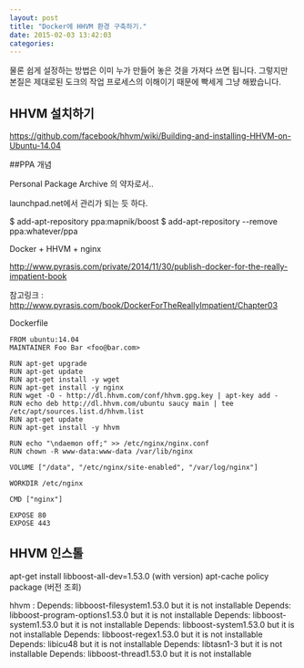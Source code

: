 ```yaml
---
layout: post
title: "Docker에 HHVM 환경 구축하기."
date: 2015-02-03 13:42:03
categories: 
---
```


물론 쉽게 설정하는 방법은 이미 누가 만들어 놓은 것을 가져다 쓰면 됩니다. 그렇지만 본질은 제대로된 도크의 작업 프로세스의 이해이기 때문에 빡세게 그냥 해봤습니다.

## HHVM 설치하기

<https://github.com/facebook/hhvm/wiki/Building-and-installing-HHVM-on-Ubuntu-14.04>

##PPA 개념

Personal Package Archive 의 약자로서..

launchpad.net에서 관리가 되는 듯 하다.

$ add-apt-repository ppa:mapnik/boost
$ add-apt-repository --remove ppa:whatever/ppa

Docker + HHVM + nginx

<http://www.pyrasis.com/private/2014/11/30/publish-docker-for-the-really-impatient-book>

참고링크 : <http://www.pyrasis.com/book/DockerForTheReallyImpatient/Chapter03>



Dockerfile

```
FROM ubuntu:14.04
MAINTAINER Foo Bar <foo@bar.com>

RUN apt-get upgrade
RUN apt-get update
RUN apt-get install -y wget
RUN apt-get install -y nginx
RUN wget -O - http://dl.hhvm.com/conf/hhvm.gpg.key | apt-key add -
RUN echo deb http://dl.hhvm.com/ubuntu saucy main | tee /etc/apt/sources.list.d/hhvm.list
RUN apt-get update
RUN apt-get install -y hhvm

RUN echo "\ndaemon off;" >> /etc/nginx/nginx.conf
RUN chown -R www-data:www-data /var/lib/nginx

VOLUME ["/data", "/etc/nginx/site-enabled", "/var/log/nginx"]

WORKDIR /etc/nginx

CMD ["nginx"]

EXPOSE 80
EXPOSE 443
```

## HHVM 인스톨

apt-get install libboost-all-dev=1.53.0 (with version)
apt-cache policy package (버전 조회)


 hhvm : Depends: libboost-filesystem1.53.0 but it is not installable
        Depends: libboost-program-options1.53.0 but it is not installable
        Depends: libboost-system1.53.0 but it is not installable
        Depends: libboost-system1.53.0 but it is not installable
        Depends: libboost-regex1.53.0 but it is not installable
        Depends: libicu48 but it is not installable
        Depends: libtasn1-3 but it is not installable
        Depends: libboost-thread1.53.0 but it is not installable

